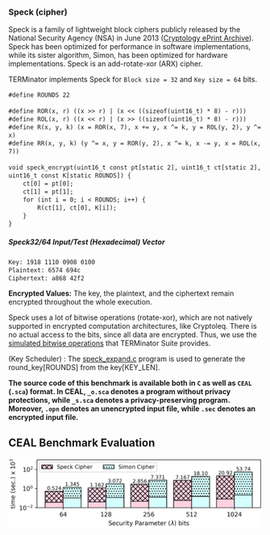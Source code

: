 ### Speck (cipher)
Speck is a family of lightweight block ciphers publicly released by the National Security Agency (NSA) in June 2013 ([Cryptology ePrint Archive](https://eprint.iacr.org/2013/404.pdf)). Speck has been optimized for performance in software implementations, while its sister algorithm, Simon, has been optimized for hardware implementations. Speck is an add-rotate-xor (ARX) cipher.

TERMinator implements Speck for `Block size = 32` and `Key size = 64` bits.

```
#define ROUNDS 22

#define ROR(x, r) ((x >> r) | (x << ((sizeof(uint16_t) * 8) - r)))
#define ROL(x, r) ((x << r) | (x >> ((sizeof(uint16_t) * 8) - r)))
#define R(x, y, k) (x = ROR(x, 7), x += y, x ^= k, y = ROL(y, 2), y ^= x)
#define RR(x, y, k) (y ^= x, y = ROR(y, 2), x ^= k, x -= y, x = ROL(x, 7))

void speck_encrypt(uint16_t const pt[static 2], uint16_t ct[static 2], uint16_t const K[static ROUNDS]) {
    ct[0] = pt[0];
    ct[1] = pt[1];
    for (int i = 0; i < ROUNDS; i++) {
        R(ct[1], ct[0], K[i]);
    }
}
```

##### Speck32/64 Input/Test (Hexadecimal) Vector
```
Key: 1918 1110 0908 0100
Plaintext: 6574 694c
Ciphertext: a868 42f2
```

**Encrypted Values:** The key, the plaintext, and the ciphertext remain encrypted throughout the whole execution.

Speck uses a lot of bitwise operations (rotate-xor), which are not natively supported in encrypted computation architectures, like Cryptoleq. There is no actual access to the bits, since all data are encrypted. Thus, we use the [simulated bitwise operations](https://github.com/momalab/privacy_benchmarks/tree/master/EncoderApps/bitwiseOperators) that TERMinator Suite provides.

(Key Scheduler) : The [speck_expand.c](https://github.com/momalab/privacy_benchmarks/tree/master/EncoderApps/SpeckCipher/speck_expand.c) program is used to generate the round_key[ROUNDS] from the key[KEY_LEN].

**The source code of this benchmark is available both in `C` as well as `CEAL` (`.sca`) format. In CEAL, `_o.sca` denotes a program without privacy protections, while `_s.sca` denotes a privacy-preserving program. Moreover, `.opn` denotes an unencrypted input file, while `.sec` denotes an encrypted input file.**

CEAL Benchmark Evaluation
-------------------------
![alt text](../../graphs/specksimon.png)
